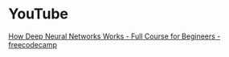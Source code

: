 # YouTube

[How Deep Neural Networks Works - Full Course for Begineers - freecodecamp](https://www.youtube.com/watch?v=dPWYUELwIdM)  
